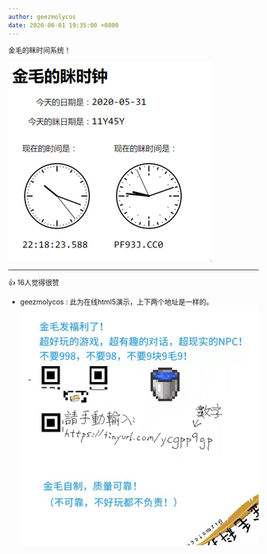 ```yaml
---
author: geezmolycos
date: 2020-06-01 19:35:00 +0800
---
```


金毛的眯时间系统！

![](/assets/images/qq-zone/2020-06-01-mitime.gif)

---
👍 16人觉得很赞

- geezmolycos : 此为在线html5演示，上下两个地址是一样的。![](/assets/images/qq-zone/2020-06-01-comment.png)
